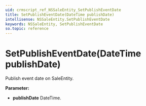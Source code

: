 ```yaml
---
uid: crmscript_ref_NSSaleEntity_SetPublishEventDate
title: SetPublishEventDate(DateTime publishDate)
intellisense: NSSaleEntity.SetPublishEventDate
keywords: NSSaleEntity, SetPublishEventDate
so.topic: reference
---
```


# SetPublishEventDate(DateTime publishDate)

Publish event date on SaleEntity.

**Parameter:** 
 - **publishDate** DateTime.

